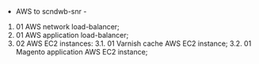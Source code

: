 - AWS to scndwb-snr -
1. 01 AWS network load-balancer;
2. 01 AWS application load-balancer;
3. 02 AWS EC2 instances:
3.1. 01 Varnish cache AWS EC2 instance;
3.2. 01 Magento application AWS EC2 instance;
